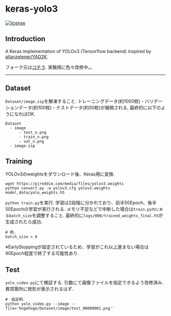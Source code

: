 # keras-yolo3

[![license](https://img.shields.io/github/license/mashape/apistatus.svg)](LICENSE)

## Introduction

A Keras implementation of YOLOv3 (Tensorflow backend) inspired by [allanzelener/YAD2K](https://github.com/allanzelener/YAD2K).

フォーク元は[コチラ](https://github.com/qqwweee/keras-yolo3).
実験用に色々改修中。。

---

## Dataset

`Dataset/image.zip`を解凍すること.
トレーニングデータ(約1000枚)・バリデーションデータ(約100枚)・テストデータ(約50枚)が展開される,
最終的に以下のようになればOK.
```
Dataset
  - image
      - test_n.png
      - train_n.png
      - val_n.png
  - image.zip
```


## Training

YOLOv3のweightsをダウンロード後、Keras用に変換.
```
wget https://pjreddie.com/media/files/yolov3.weights
python convert.py -w yolov3.cfg yolov3.weights model_data/yolo_weights.h5
```

`python train.py`を実行.
学習は2段階に分かれており、前半50Epoch、後半50Epochの学習が実行される.
メモリ不足などで中断した場合は`train.py内にあるbatch_size`を調整すること.
最終的に`logs/000/trained_weights_final.h5`が生成されたら成功.
```
# 例.
batch_size = 8
```
※EarlyStoppingが設定されているため、学習がこれ以上進まない場合は90Epoch程度で終了する可能性あり.


## Test

`yolo_video.py`にて検証する.
引数にて画像ファイルを指定できるよう改修済み.
異常箇所に矩形が表示されるはず.
```
#　指定例.
python yolo_video.py --image --file='hogehoge/Dataset/image/test_00000001.png''
```

